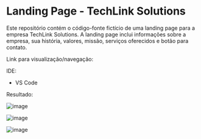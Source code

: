 # Landing Page - TechLink Solutions

Este repositório contém o código-fonte fictício de uma landing page para a empresa TechLink Solutions. A landing page inclui informações sobre a empresa, sua história, valores, missão, serviços oferecidos e botão para contato.

Link para visualização/navegação:

 IDE:
  - VS Code

Resultado: 

![image](https://github.com/DMxta/Landing-Page-Techlink-Solutions/assets/136941005/89483bc1-801d-427a-9c68-dc99673c5ef4)

![image](https://github.com/DMxta/Landing-Page-Techlink-Solutions/assets/136941005/ffde4056-bb19-471b-b755-37372f86292d)

![image](https://github.com/DMxta/Landing-Page-Techlink-Solutions/assets/136941005/d8fc1f16-4bfe-482d-9dd8-49edc995183c)
